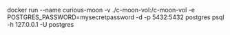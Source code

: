docker run --name curious-moon -v ./c-moon-vol:/c-moon-vol -e POSTGRES_PASSWORD=mysecretpassword -d -p 5432:5432 postgres
psql -h 127.0.0.1 -U postgres
